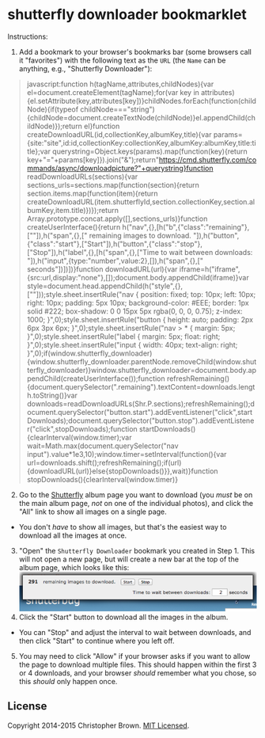 # shutterfly downloader bookmarklet

Instructions:

1. Add a bookmark to your browser's bookmarks bar (some browsers call it "favorites") with the following text as the `URL` (the `Name` can be anything, e.g., "Shutterfly Downloader"):

  > javascript:function h(tagName,attributes,childNodes){var el=document.createElement(tagName);for(var key in attributes){el.setAttribute(key,attributes[key])}childNodes.forEach(function(childNode){if(typeof childNode==="string"){childNode=document.createTextNode(childNode)}el.appendChild(childNode)});return el}function createDownloadURL(id,collectionKey,albumKey,title){var params={site:"site",id:id,collectionKey:collectionKey,albumKey:albumKey,title:title};var querystring=Object.keys(params).map(function(key){return key+"="+params[key]}).join("&");return"https://cmd.shutterfly.com/commands/async/downloadpicture?"+querystring}function readDownloadURLs(sections){var sections_urls=sections.map(function(section){return section.items.map(function(item){return createDownloadURL(item.shutterflyId,section.collectionKey,section.albumKey,item.title)})});return Array.prototype.concat.apply([],sections_urls)}function createUserInterface(){return h("nav",{},[h("b",{"class":"remaining"},[""]),h("span",{},[" remaining images to download. "]),h("button",{"class":"start"},["Start"]),h("button",{"class":"stop"},["Stop"]),h("label",{},[h("span",{},["Time to wait between downloads: "]),h("input",{type:"number",value:2},[]),h("span",{},[" seconds"])])])}function downloadURL(url){var iframe=h("iframe",{src:url,display:"none"},[]);document.body.appendChild(iframe)}var style=document.head.appendChild(h("style",{},[""]));style.sheet.insertRule("nav { position: fixed; top: 10px; left: 10px; right: 10px; padding: 5px 10px; background-color: #EEE; border: 1px solid #222; box-shadow: 0 0 15px 5px rgba(0, 0, 0, 0.75); z-index: 1000; }",0);style.sheet.insertRule("button { height: auto; padding: 2px 6px 3px 6px; }",0);style.sheet.insertRule("nav > * { margin: 5px; }",0);style.sheet.insertRule("label { margin: 5px; float: right; }",0);style.sheet.insertRule("input { width: 40px; text-align: right; }",0);if(window.shutterfly_downloader){window.shutterfly_downloader.parentNode.removeChild(window.shutterfly_downloader)}window.shutterfly_downloader=document.body.appendChild(createUserInterface());function refreshRemaining(){document.querySelector(".remaining").textContent=downloads.length.toString()}var downloads=readDownloadURLs(Shr.P.sections);refreshRemaining();document.querySelector("button.start").addEventListener("click",startDownloads);document.querySelector("button.stop").addEventListener("click",stopDownloads);function startDownloads(){clearInterval(window.timer);var wait=Math.max(document.querySelector("nav input").value*1e3,10);window.timer=setInterval(function(){var url=downloads.shift();refreshRemaining();if(url){downloadURL(url)}else{stopDownloads()}},wait)}function stopDownloads(){clearInterval(window.timer)}
2. Go to the [Shutterfly](https://www.shutterfly.com/) album page you want to download (you _must_ be on the main album page, _not_ on one of the individual photos), and click the "All" link to show all images on a single page.
  * You don't _have_ to show all images, but that's the easiest way to download all the images at once.
3. "Open" the `Shutterfly Downloader` bookmark you created in Step 1. This will not open a new page, but will create a new bar at the top of the album page, which looks like this:
  ![Shutterfly Downloader Screenshot](docs/screenshot.png)
4. Click the "Start" button to download all the images in the album.
  * You can "Stop" and adjust the interval to wait between downloads, and then click "Start" to continue where you left off.
5. You may need to click "Allow" if your browser asks if you want to allow the page to download multiple files. This should happen within the first 3 or 4 downloads, and your browser _should_ remember what you chose, so this _should_ only happen once.


## License

Copyright 2014-2015 Christopher Brown. [MIT Licensed](http://opensource.org/licenses/MIT).
